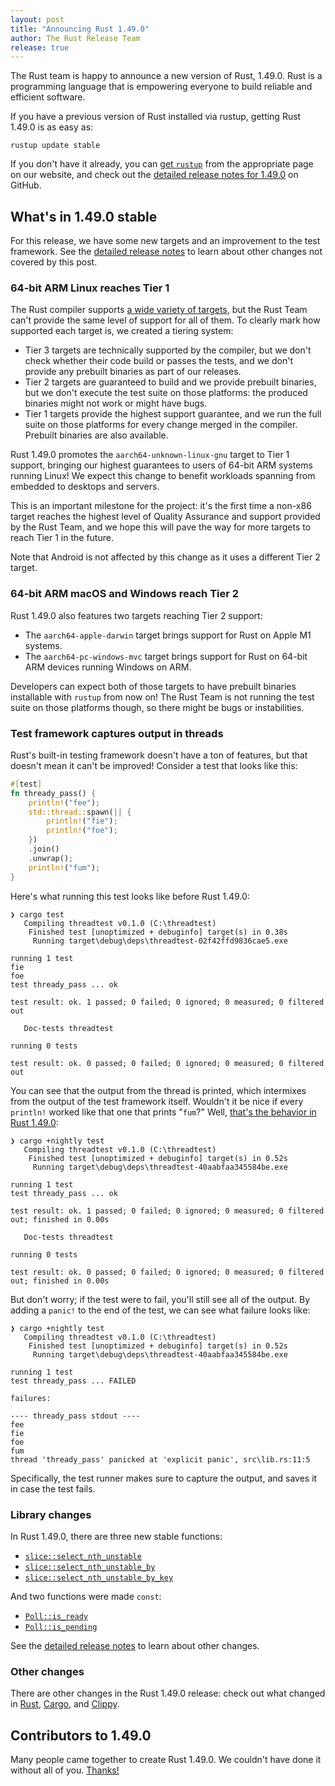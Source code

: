 ```yaml
---
layout: post
title: "Announcing Rust 1.49.0"
author: The Rust Release Team
release: true
---
```


The Rust team is happy to announce a new version of Rust, 1.49.0. Rust is a
programming language that is empowering everyone to build reliable and
efficient software.

If you have a previous version of Rust installed via rustup, getting Rust
1.49.0 is as easy as:

```console
rustup update stable
```

If you don't have it already, you can [get `rustup`][install] from the
appropriate page on our website, and check out the [detailed release notes for
1.49.0][notes] on GitHub.

[install]: https://www.rust-lang.org/install.html
[notes]: https://github.com/rust-lang/rust/blob/master/RELEASES.md#version-1490-2020-12-31

## What's in 1.49.0 stable

For this release, we have some new targets and an improvement to the test
framework. See the [detailed release notes][notes] to learn about other
changes not covered by this post.

### 64-bit ARM Linux reaches Tier 1

The Rust compiler supports [a wide variety of targets][platform-support], but
the Rust Team can't provide the same level of support for all of them. To
clearly mark how supported each target is, we created a tiering system:

* Tier 3 targets are technically supported by the compiler, but we don't check
  whether their code build or passes the tests, and we don't provide any
  prebuilt binaries as part of our releases.
* Tier 2 targets are guaranteed to build and we provide prebuilt binaries, but
  we don't execute the test suite on those platforms: the produced binaries
  might not work or might have bugs.
* Tier 1 targets provide the highest support guarantee, and we run the full
  suite on those platforms for every change merged in the compiler. Prebuilt
  binaries are also available.

Rust 1.49.0 promotes the `aarch64-unknown-linux-gnu` target to Tier 1 support,
bringing our highest guarantees to users of 64-bit ARM systems running Linux!
We expect this change to benefit workloads spanning from embedded to desktops
and servers.

This is an important milestone for the project: it's the first time a non-x86
target reaches the highest level of Quality Assurance and support provided by
the Rust Team, and we hope this will pave the way for more targets to reach
Tier 1 in the future.

Note that Android is not affected by this change as it uses a different Tier 2
target.

[platform-support]: https://doc.rust-lang.org/stable/rustc/platform-support.html

### 64-bit ARM macOS and Windows reach Tier 2

Rust 1.49.0 also features two targets reaching Tier 2 support:

* The `aarch64-apple-darwin` target brings support for Rust on Apple M1 systems.
* The `aarch64-pc-windows-mvc` target brings support for Rust on 64-bit ARM
  devices running Windows on ARM.

Developers can expect both of those targets to have prebuilt binaries
installable with `rustup` from now on! The Rust Team is not running the test
suite on those platforms though, so there might be bugs or instabilities.

### Test framework captures output in threads

Rust's built-in testing framework doesn't have a ton of features, but that
doesn't mean it can't be improved! Consider a test that looks like this:

```rust
#[test]
fn thready_pass() {
    println!("fee");
    std::thread::spawn(|| {
        println!("fie");
        println!("foe");
    })
    .join()
    .unwrap();
    println!("fum");
}
```

Here's what running this test looks like before Rust 1.49.0:

```text
❯ cargo test
   Compiling threadtest v0.1.0 (C:\threadtest)
    Finished test [unoptimized + debuginfo] target(s) in 0.38s
     Running target\debug\deps\threadtest-02f42ffd9836cae5.exe

running 1 test
fie
foe
test thready_pass ... ok

test result: ok. 1 passed; 0 failed; 0 ignored; 0 measured; 0 filtered out

   Doc-tests threadtest

running 0 tests

test result: ok. 0 passed; 0 failed; 0 ignored; 0 measured; 0 filtered out
```

You can see that the output from the thread is printed, which intermixes
from the output of the test framework itself. Wouldn't it be nice
if every `println!` worked like that one that prints "`fum`?" Well, [that's
the behavior in Rust 1.49.0](https://github.com/rust-lang/rust/pull/78227):

```text
❯ cargo +nightly test
   Compiling threadtest v0.1.0 (C:\threadtest)
    Finished test [unoptimized + debuginfo] target(s) in 0.52s
     Running target\debug\deps\threadtest-40aabfaa345584be.exe

running 1 test
test thready_pass ... ok

test result: ok. 1 passed; 0 failed; 0 ignored; 0 measured; 0 filtered out; finished in 0.00s

   Doc-tests threadtest

running 0 tests

test result: ok. 0 passed; 0 failed; 0 ignored; 0 measured; 0 filtered out; finished in 0.00s
```

But don't worry; if the test were to fail, you'll still see all of the
output. By adding a `panic!` to the end of the test, we can see what failure
looks like:

```text
❯ cargo +nightly test
   Compiling threadtest v0.1.0 (C:\threadtest)
    Finished test [unoptimized + debuginfo] target(s) in 0.52s
     Running target\debug\deps\threadtest-40aabfaa345584be.exe

running 1 test
test thready_pass ... FAILED

failures:

---- thready_pass stdout ----
fee
fie
foe
fum
thread 'thready_pass' panicked at 'explicit panic', src\lib.rs:11:5
```

Specifically, the test runner makes sure to capture the output, and saves it
in case the test fails.

### Library changes

In Rust 1.49.0, there are three new stable functions:

- [`slice::select_nth_unstable`]
- [`slice::select_nth_unstable_by`]
- [`slice::select_nth_unstable_by_key`]

And two functions were made `const`:

- [`Poll::is_ready`]
- [`Poll::is_pending`]

See the [detailed release notes][notes] to learn about other changes.

[`slice::select_nth_unstable`]: https://doc.rust-lang.org/nightly/std/primitive.slice.html#method.select_nth_unstable
[`slice::select_nth_unstable_by`]: https://doc.rust-lang.org/nightly/std/primitive.slice.html#method.select_nth_unstable_by
[`slice::select_nth_unstable_by_key`]: https://doc.rust-lang.org/nightly/std/primitive.slice.html#method.select_nth_unstable_by_key
[`Poll::is_ready`]: https://doc.rust-lang.org/stable/std/task/enum.Poll.html#method.is_ready
[`Poll::is_pending`]: https://doc.rust-lang.org/stable/std/task/enum.Poll.html#method.is_pending

### Other changes

[relnotes-cargo]: https://github.com/rust-lang/cargo/blob/master/CHANGELOG.md#cargo-149-2020-12-31
[relnotes-clippy]: https://github.com/rust-lang/rust-clippy/blob/master/CHANGELOG.md#rust-149

There are other changes in the Rust 1.49.0 release: check out what changed in
[Rust][notes], [Cargo][relnotes-cargo], and [Clippy][relnotes-clippy].

## Contributors to 1.49.0

Many people came together to create Rust 1.49.0. We couldn't have done it
without all of you. [Thanks!](https://thanks.rust-lang.org/rust/1.49.0/)
